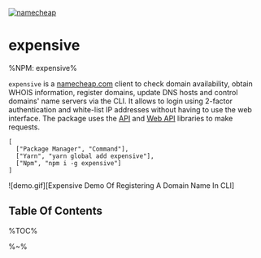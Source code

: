 [![namecheap](https://raw.githubusercontent.com/artdecocode/expensive/HEAD/images/nc.gif)](https://bit.ly/31boSJg)

# expensive

%NPM: expensive%

`expensive` is a [namecheap.com](https://bit.ly/31boSJg) client to check domain availability, obtain WHOIS information, register domains, update DNS hosts and control domains' name servers via the CLI. It allows to login using 2-factor authentication and white-list IP addresses without having to use the web interface. The package uses the [API](https://github.com/rqt/namecheap) and [Web API](https://github.com/rqt/namecheap-web) libraries to make requests.

```table
[
  ["Package Manager", "Command"],
  ["Yarn", "yarn global add expensive"],
  ["Npm", "npm i -g expensive"]
]
```

![demo.gif][Expensive Demo Of Registering A Domain Name In CLI]

## Table Of Contents

%TOC%

%~%